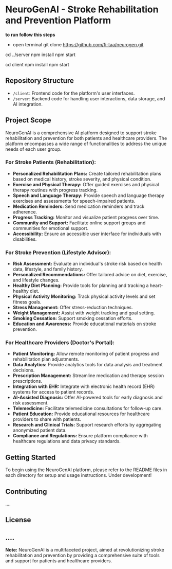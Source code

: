 # NeuroGenAI - Stroke Rehabilitation and Prevention Platform

**to run follow this steps**
- open terminal
git clone https://github.com/fi-taa/neurogen.git

cd ../server
npm install
npm start

cd client 
npm install
npm start



## Repository Structure

- `/client`: Frontend code for the platform's user interfaces.
- `/server`: Backend code for handling user interactions, data storage, and AI integration.

## Project Scope

NeuroGenAI is a comprehensive AI platform designed to support stroke rehabilitation and prevention for both patients and healthcare providers. The platform encompasses a wide range of functionalities to address the unique needs of each user group.

### For Stroke Patients (Rehabilitation):

- **Personalized Rehabilitation Plans:** Create tailored rehabilitation plans based on medical history, stroke severity, and physical condition.
- **Exercise and Physical Therapy:** Offer guided exercises and physical therapy routines with progress tracking.
- **Speech and Language Therapy:** Provide speech and language therapy exercises and assessments for speech-impaired patients.
- **Medication Reminders:** Send medication reminders and track adherence.
- **Progress Tracking:** Monitor and visualize patient progress over time.
- **Community and Support:** Facilitate online support groups and communities for emotional support.
- **Accessibility:** Ensure an accessible user interface for individuals with disabilities.

### For Stroke Prevention (Lifestyle Advisor):

- **Risk Assessment:** Evaluate an individual's stroke risk based on health data, lifestyle, and family history.
- **Personalized Recommendations:** Offer tailored advice on diet, exercise, and lifestyle changes.
- **Healthy Diet Planning:** Provide tools for planning and tracking a heart-healthy diet.
- **Physical Activity Monitoring:** Track physical activity levels and set fitness goals.
- **Stress Management:** Offer stress-reduction techniques.
- **Weight Management:** Assist with weight tracking and goal setting.
- **Smoking Cessation:** Support smoking cessation efforts.
- **Education and Awareness:** Provide educational materials on stroke prevention.

### For Healthcare Providers (Doctor's Portal):

- **Patient Monitoring:** Allow remote monitoring of patient progress and rehabilitation plan adjustments.
- **Data Analytics:** Provide analytics tools for data analysis and treatment decisions.
- **Prescription Management:** Streamline medication and therapy session prescriptions.
- **Integration with EHR:** Integrate with electronic health record (EHR) systems for access to patient records.
- **AI-Assisted Diagnosis:** Offer AI-powered tools for early diagnosis and risk assessment.
- **Telemedicine:** Facilitate telemedicine consultations for follow-up care.
- **Patient Education:** Provide educational resources for healthcare providers to share with patients.
- **Research and Clinical Trials:** Support research efforts by aggregating anonymized patient data.
- **Compliance and Regulations:** Ensure platform compliance with healthcare regulations and data privacy standards.

## Getting Started

To begin using the NeuroGenAI platform, please refer to the README files in each directory for setup and usage instructions. 
Under development!

## Contributing

....

## License
....
---

**Note:** NeuroGenAI is a multifaceted project, aimed at revolutionizing stroke rehabilitation and prevention by providing a comprehensive suite of tools and support for patients and healthcare providers.
